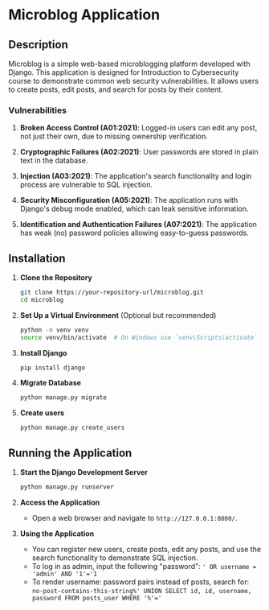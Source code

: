# Microblog Application

## Description

Microblog is a simple web-based microblogging platform developed with Django. This application is designed for Introduction to Cybersecurity course to demonstrate common web security vulnerabilities. It allows users to create posts, edit posts, and search for posts by their content.

### Vulnerabilities

1. **Broken Access Control (A01:2021)**: Logged-in users can edit any post, not just their own, due to missing ownership verification.

2. **Cryptographic Failures (A02:2021)**: User passwords are stored in plain text in the database.

3. **Injection (A03:2021)**: The application's search functionality and login process are vulnerable to SQL injection.

4. **Security Misconfiguration (A05:2021)**: The application runs with Django's debug mode enabled, which can leak sensitive information.

5. **Identification and Authentication Failures (A07:2021)**: The application has weak (no) password policies allowing easy-to-guess passwords.

## Installation

1. **Clone the Repository**
    ```bash
    git clone https://your-repository-url/microblog.git
    cd microblog
    ```

2. **Set Up a Virtual Environment** (Optional but recommended)
    ```bash
    python -m venv venv
    source venv/bin/activate  # On Windows use `venv\Scripts\activate`
    ```

3. **Install Django**
    ```bash
    pip install django
    ```

4. **Migrate Database**
    ```bash
    python manage.py migrate
    ```

5. **Create users**
    ```bash
    python manage.py create_users
    ```

## Running the Application

1. **Start the Django Development Server**
    ```bash
    python manage.py runserver
    ```

2. **Access the Application**
    - Open a web browser and navigate to `http://127.0.0.1:8000/`.

3. **Using the Application**
    - You can register new users, create posts, edit any posts, and use the search functionality to demonstrate SQL injection.
    - To log in as admin, input the following "password": `' OR username = 'admin' AND '1'='1`
    - To render username: password pairs instead of posts, search for: `no-post-contains-this-string%' UNION SELECT id, id, username, password FROM posts_user WHERE '%'='`


